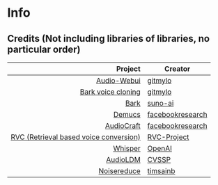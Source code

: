 <h1 class="center-h">Info</h1>
<h2 class='center-h'>Credits (Not including libraries of libraries, no particular order)</h2>

|                                                                                                         Project | Creator                                                 |
|----------------------------------------------------------------------------------------------------------------:|---------------------------------------------------------|
|                                                           [Audio-Webui](https://github.com/gitmylo/audio-webui) | [gitmylo](https://github.com/gitmylo/audio-webui)       |
|                            [Bark voice cloning](https://github.com/gitmylo/bark-voice-cloning-HuBERT-quantizer) | [gitmylo](https://github.com/gitmylo)                   |
|                                                                         [Bark](https://github.com/suno-ai/bark) | [suno-ai](https://github.com/suno-ai)                   |
|                                                            [Demucs](https://github.com/facebookresearch/demucs) | [facebookresearch](https://github.com/facebookresearch) |
|                                                    [AudioCraft](https://github.com/facebookresearch/audiocraft) | [facebookresearch](https://github.com/facebookresearch) |
| [RVC (Retrieval based voice conversion)](https://github.com/RVC-Project/Retrieval-based-Voice-Conversion-WebUI) | [RVC-Project](https://github.com/RVC-Project)           |
|                                                                    [Whisper](https://github.com/openai/whisper) | [OpenAI](https://github.com/openai)                     |
|                                                                [AudioLDM](https://github.com/haoheliu/AudioLDM) | [CVSSP](https://huggingface.co/cvssp)                   |
|                                                          [Noisereduce](https://github.com/timsainb/noisereduce) | [timsainb](https://github.com/timsainb/noisereduce)     |
